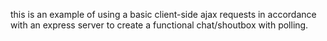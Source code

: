 this is an example of using a basic client-side ajax requests in accordance 
with an express server to create a functional chat/shoutbox with polling.
